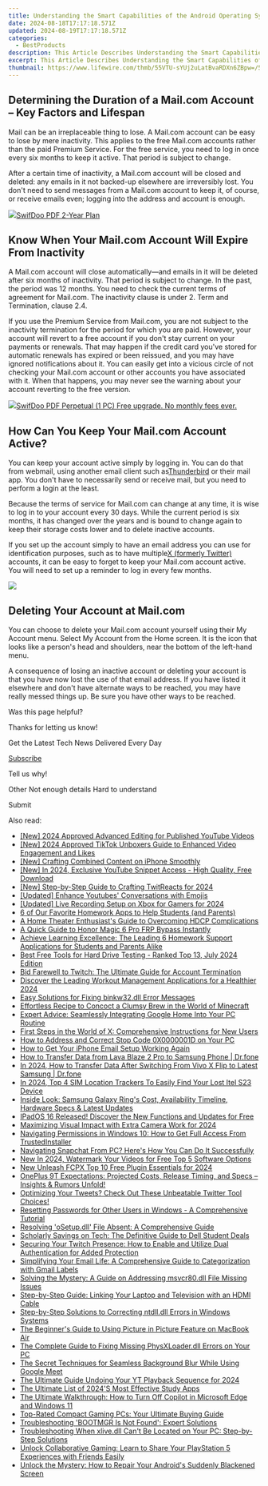 ```yaml
---
title: Understanding the Smart Capabilities of the Android Operating System
date: 2024-08-18T17:17:18.571Z
updated: 2024-08-19T17:17:18.571Z
categories:
  - BestProducts
description: This Article Describes Understanding the Smart Capabilities of the Android Operating System
excerpt: This Article Describes Understanding the Smart Capabilities of the Android Operating System
thumbnail: https://www.lifewire.com/thmb/55VTU-sYUj2uLatBvaRDXn6ZBpw=/540x405/filters:no_upscale():max_bytes(150000):strip_icc():format(webp)/androidsystemintelligence-c641ce6025844ea3b4dd82256fd2a43d.jpg
---
```


## Determining the Duration of a Mail.com Account – Key Factors and Lifespan
 Mail can be an irreplaceable thing to lose. A Mail.com account can be easy to lose by mere inactivity. This applies to the free Mail.com accounts rather than the paid Premium Service. For the free service, you need to log in once every six months to keep it active. That period is subject to change.

 After a certain time of inactivity, a Mail.com account will be closed and deleted: any emails in it not backed-up elsewhere are irreversibly lost. You don't need to send messages from a Mail.com account to keep it, of course, or receive emails even; logging into the address and account is enough.

<!-- affiliate ads begin -->
<a href="https://purchase.swifdoo.com/order/checkout.php?PRODS=40002580&QTY=1&AFFILIATE=108875&CART=1"><img src="https://secure.avangate.com/images/merchant/8b932759a5a04ddb34bf79e3f9072e4b/products/3_Product%20box%20white-1024x1024.png" border="0">SwifDoo PDF 2-Year Plan</a>
<!-- affiliate ads end -->
## Know When Your Mail.com Account Will Expire From Inactivity

 A Mail.com account will close automatically—and emails in it will be deleted after six months of inactivity. That period is subject to change. In the past, the period was 12 months. You need to check the current terms of agreement for Mail.com. The inactivity clause is under 2\. Term and Termination, clause 2.4.

 If you use the Premium Service from Mail.com, you are not subject to the inactivity termination for the period for which you are paid. However, your account will revert to a free account if you don't stay current on your payments or renewals. That may happen if the credit card you've stored for automatic renewals has expired or been reissued, and you may have ignored notifications about it. You can easily get into a vicious circle of not checking your Mail.com account or other accounts you have associated with it. When that happens, you may never see the warning about your account reverting to the free version.

<!-- affiliate ads begin -->
<a href="https://purchase.swifdoo.com/order/checkout.php?PRODS=40002162&QTY=1&AFFILIATE=108875&CART=1"><img src="https://secure.avangate.com/images/merchant/8b932759a5a04ddb34bf79e3f9072e4b/products/1_Product%20box%20white-1024x1024.png" border="0">SwifDoo PDF Perpetual (1 PC) Free upgrade. No monthly fees ever. 
</a>
<!-- affiliate ads end -->
## How Can You Keep Your Mail.com Account Active?

 You can keep your account active simply by logging in. You can do that from webmail, using another email client such as[Thunderbird](https://www.lifewire.com/mozilla-thunderbird-review-1173071) or their mail app. You don't have to necessarily send or receive mail, but you need to perform a login at the least.

 Because the terms of service for Mail.com can change at any time, it is wise to log in to your account every 30 days. While the current period is six months, it has changed over the years and is bound to change again to keep their storage costs lower and to delete inactive accounts.

 If you set up the account simply to have an email address you can use for identification purposes, such as to have multiple[X (formerly Twitter)](https://www.lifewire.com/what-exactly-is-twitter-2483331) accounts, it can be easy to forget to keep your Mail.com account active. You will need to set up a reminder to log in every few months.

<!-- affiliate ads begin -->
<a href="https://shop.mondly.com/affiliate.php?ACCOUNT=ATISTUDI&AFFILIATE=108875&PATH=https%3A%2F%2Fwww.mondly.com%3FAFFILIATE%3D108875%26RESOURCE%3D%2BEducational%2B300x600%2B"><img src="https://secure.avangate.com/images/merchant/69c418c33ec2e1a4267fa9bb77fa1428/educational-300x600.gif" border="0"></a>
<!-- affiliate ads end -->
## Deleting Your Account at Mail.com

 You can choose to delete your Mail.com account yourself using their My Account menu. Select My Account from the Home screen. It is the icon that looks like a person's head and shoulders, near the bottom of the left-hand menu.

 A consequence of losing an inactive account or deleting your account is that you have now lost the use of that email address. If you have listed it elsewhere and don't have alternate ways to be reached, you may have really messed things up. Be sure you have other ways to be reached.

Was this page helpful?

Thanks for letting us know!

 Get the Latest Tech News Delivered Every Day

[Subscribe](https://www.lifewire.com/#)

Tell us why!

 Other  Not enough details  Hard to understand

 Submit

<ins class="adsbygoogle"
     style="display:block"
     data-ad-format="autorelaxed"
     data-ad-client="ca-pub-7571918770474297"
     data-ad-slot="1223367746"></ins>



<ins class="adsbygoogle"
     style="display:block"
     data-ad-client="ca-pub-7571918770474297"
     data-ad-slot="8358498916"
     data-ad-format="auto"
     data-full-width-responsive="true"></ins>

<span class="atpl-alsoreadstyle">Also read:</span>
<div><ul>
<li><a href="https://youtube-sure.techidaily.com/024-approved-advanced-editing-for-published-youtube-videos/"><u>[New] 2024 Approved  Advanced Editing for Published YouTube Videos</u></a></li>
<li><a href="https://fox-helps.techidaily.com/new-2024-approved-tiktok-unboxers-guide-to-enhanced-video-engagement-and-likes/"><u>[New] 2024 Approved  TikTok Unboxers Guide to Enhanced Video Engagement and Likes</u></a></li>
<li><a href="https://extra-hints.techidaily.com/new-crafting-combined-content-on-iphone-smoothly/"><u>[New] Crafting Combined Content on iPhone Smoothly</u></a></li>
<li><a href="https://facebook-video-footage.techidaily.com/new-in-2024-exclusive-youtube-snippet-access-high-quality-free-download/"><u>[New] In 2024, Exclusive YouTube Snippet Access - High Quality, Free Download</u></a></li>
<li><a href="https://twitter-clips.techidaily.com/new-step-by-step-guide-to-crafting-twitreacts-for-2024/"><u>[New] Step-by-Step Guide to Crafting TwitReacts for 2024</u></a></li>
<li><a href="https://youtube-videos.techidaily.com/updated-enhance-youtubes-conversations-with-emojis/"><u>[Updated] Enhance Youtubes' Conversations with Emojis</u></a></li>
<li><a href="https://video-capture.techidaily.com/updated-live-recording-setup-on-xbox-for-gamers-for-2024/"><u>[Updated] Live Recording Setup on Xbox for Gamers for 2024</u></a></li>
<li><a href="https://techno-recovery.techidaily.com/6-of-our-favorite-homework-apps-to-help-students-and-parents/"><u>6 of Our Favorite Homework Apps to Help Students (and Parents)</u></a></li>
<li><a href="https://techno-recovery.techidaily.com/a-home-theater-enthusiasts-guide-to-overcoming-hdcp-complications/"><u>A Home Theater Enthusiast's Guide to Overcoming HDCP Complications</u></a></li>
<li><a href="https://bypass-frp.techidaily.com/a-quick-guide-to-honor-magic-6-pro-frp-bypass-instantly-by-drfone-android/"><u>A Quick Guide to Honor Magic 6 Pro FRP Bypass Instantly</u></a></li>
<li><a href="https://techno-recovery.techidaily.com/achieve-learning-excellence-the-leading-6-homework-support-applications-for-students-and-parents-alike/"><u>Achieve Learning Excellence: The Leading 6 Homework Support Applications for Students and Parents Alike</u></a></li>
<li><a href="https://techno-recovery.techidaily.com/best-free-tools-for-hard-drive-testing-ranked-top-13-july-2024-edition/"><u>Best Free Tools for Hard Drive Testing - Ranked Top 13, July 2024 Edition</u></a></li>
<li><a href="https://techno-recovery.techidaily.com/bid-farewell-to-twitch-the-ultimate-guide-for-account-termination/"><u>Bid Farewell to Twitch: The Ultimate Guide for Account Termination</u></a></li>
<li><a href="https://techno-recovery.techidaily.com/discover-the-leading-workout-management-applications-for-a-healthier-2024/"><u>Discover the Leading Workout Management Applications for a Healthier 2024</u></a></li>
<li><a href="https://techno-recovery.techidaily.com/easy-solutions-for-fixing-binkw32dll-error-messages/"><u>Easy Solutions for Fixing binkw32.dll Error Messages</u></a></li>
<li><a href="https://techno-recovery.techidaily.com/effortless-recipe-to-concoct-a-clumsy-brew-in-the-world-of-minecraft/"><u>Effortless Recipe to Concoct a Clumsy Brew in the World of Minecraft</u></a></li>
<li><a href="https://techno-recovery.techidaily.com/expert-advice-seamlessly-integrating-google-home-into-your-pc-routine/"><u>Expert Advice: Seamlessly Integrating Google Home Into Your PC Routine</u></a></li>
<li><a href="https://techno-recovery.techidaily.com/first-steps-in-the-world-of-x-comprehensive-instructions-for-new-users/"><u>First Steps in the World of X: Comprehensive Instructions for New Users</u></a></li>
<li><a href="https://techno-recovery.techidaily.com/how-to-address-and-correct-stop-code-0x0000001d-on-your-pc/"><u>How to Address and Correct Stop Code 0X0000001D on Your PC</u></a></li>
<li><a href="https://techno-recovery.techidaily.com/how-to-get-your-iphone-email-setup-working-again/"><u>How to Get Your iPhone Email Setup Working Again</u></a></li>
<li><a href="https://android-transfer.techidaily.com/how-to-transfer-data-from-lava-blaze-2-pro-to-samsung-phone-drfone-by-drfone-transfer-from-android-transfer-from-android/"><u>How to Transfer Data from Lava Blaze 2 Pro to Samsung Phone | Dr.fone</u></a></li>
<li><a href="https://android-transfer.techidaily.com/in-2024-how-to-transfer-data-after-switching-from-vivo-x-flip-to-latest-samsung-drfone-by-drfone-transfer-from-android-transfer-from-android/"><u>In 2024, How to Transfer Data After Switching From Vivo X Flip to Latest Samsung | Dr.fone</u></a></li>
<li><a href="https://unlock-android.techidaily.com/in-2024-top-4-sim-location-trackers-to-easily-find-your-lost-itel-s23-device-by-drfone-android/"><u>In 2024, Top 4 SIM Location Trackers To Easily Find Your Lost Itel S23 Device</u></a></li>
<li><a href="https://techno-recovery.techidaily.com/inside-look-samsung-galaxy-rings-cost-availability-timeline-hardware-specs-and-latest-updates/"><u>Inside Look: Samsung Galaxy Ring's Cost, Availability Timeline, Hardware Specs & Latest Updates</u></a></li>
<li><a href="https://techno-recovery.techidaily.com/ipados-16-released-discover-the-new-functions-and-updates-for-free/"><u>IPadOS 16 Released! Discover the New Functions and Updates for Free</u></a></li>
<li><a href="https://extra-guidance.techidaily.com/maximizing-visual-impact-with-extra-camera-work-for-2024/"><u>Maximizing Visual Impact with Extra Camera Work for 2024</u></a></li>
<li><a href="https://techno-recovery.techidaily.com/navigating-permissions-in-windows-10-how-to-get-full-access-from-trustedinstaller/"><u>Navigating Permissions in Windows 10: How to Get Full Access From TrustedInstaller</u></a></li>
<li><a href="https://techno-recovery.techidaily.com/navigating-snapchat-from-pc-heres-how-you-can-do-it-successfully/"><u>Navigating Snapchat From PC? Here's How You Can Do It Successfully</u></a></li>
<li><a href="https://video-content-creator.techidaily.com/new-in-2024-watermark-your-videos-for-free-top-5-software-options/"><u>New In 2024, Watermark Your Videos for Free Top 5 Software Options</u></a></li>
<li><a href="https://smart-video-editing.techidaily.com/new-unleash-fcpx-top-10-free-plugin-essentials-for-2024/"><u>New Unleash FCPX Top 10 Free Plugin Essentials for 2024</u></a></li>
<li><a href="https://techno-recovery.techidaily.com/1722882610381-oneplus-9t-expectations-projected-costs-release-timing-and-specs-insights-and-rumors-unfold/"><u>OnePlus 9T Expectations: Projected Costs, Release Timing, and Specs – Insights & Rumors Unfold!</u></a></li>
<li><a href="https://techno-recovery.techidaily.com/optimizing-your-tweets-check-out-these-unbeatable-twitter-tool-choices/"><u>Optimizing Your Tweets? Check Out These Unbeatable Twitter Tool Choices!</u></a></li>
<li><a href="https://techno-recovery.techidaily.com/resetting-passwords-for-other-users-in-windows-a-comprehensive-tutorial/"><u>Resetting Passwords for Other Users in Windows - A Comprehensive Tutorial</u></a></li>
<li><a href="https://techno-recovery.techidaily.com/resolving-osetupdll-file-absent-a-comprehensive-guide/"><u>Resolving 'oSetup.dll' File Absent: A Comprehensive Guide</u></a></li>
<li><a href="https://techno-recovery.techidaily.com/scholarly-savings-on-tech-the-definitive-guide-to-dell-student-deals/"><u>Scholarly Savings on Tech: The Definitive Guide to Dell Student Deals</u></a></li>
<li><a href="https://techno-recovery.techidaily.com/securing-your-twitch-presence-how-to-enable-and-utilize-dual-authentication-for-added-protection/"><u>Securing Your Twitch Presence: How to Enable and Utilize Dual Authentication for Added Protection</u></a></li>
<li><a href="https://techno-recovery.techidaily.com/simplifying-your-email-life-a-comprehensive-guide-to-categorization-with-gmail-labels/"><u>Simplifying Your Email Life: A Comprehensive Guide to Categorization with Gmail Labels</u></a></li>
<li><a href="https://techno-recovery.techidaily.com/solving-the-mystery-a-guide-on-addressing-msvcr80dll-file-missing-issues/"><u>Solving the Mystery: A Guide on Addressing msvcr80.dll File Missing Issues</u></a></li>
<li><a href="https://techno-recovery.techidaily.com/step-by-step-guide-linking-your-laptop-and-television-with-an-hdmi-cable/"><u>Step-by-Step Guide: Linking Your Laptop and Television with an HDMI Cable</u></a></li>
<li><a href="https://techno-recovery.techidaily.com/step-by-step-solutions-to-correcting-ntdlldll-errors-in-windows-systems/"><u>Step-by-Step Solutions to Correcting ntdll.dll Errors in Windows Systems</u></a></li>
<li><a href="https://techno-recovery.techidaily.com/the-beginners-guide-to-using-picture-in-picture-feature-on-macbook-air/"><u>The Beginner's Guide to Using Picture in Picture Feature on MacBook Air</u></a></li>
<li><a href="https://techno-recovery.techidaily.com/the-complete-guide-to-fixing-missing-physxloaderdll-errors-on-your-pc/"><u>The Complete Guide to Fixing Missing PhysXLoader.dll Errors on Your PC</u></a></li>
<li><a href="https://techno-recovery.techidaily.com/the-secret-techniques-for-seamless-background-blur-while-using-google-meet/"><u>The Secret Techniques for Seamless Background Blur While Using Google Meet</u></a></li>
<li><a href="https://facebook-video-footage.techidaily.com/the-ultimate-guide-undoing-your-yt-playback-sequence-for-2024/"><u>The Ultimate Guide  Undoing Your YT Playback Sequence for 2024</u></a></li>
<li><a href="https://techno-recovery.techidaily.com/the-ultimate-list-of-2024s-most-effective-study-apps/"><u>The Ultimate List of 2024'S Most Effective Study Apps</u></a></li>
<li><a href="https://techno-recovery.techidaily.com/the-ultimate-walkthrough-how-to-turn-off-copilot-in-microsoft-edge-and-windows-11/"><u>The Ultimate Walkthrough: How to Turn Off Copilot in Microsoft Edge and Windows 11</u></a></li>
<li><a href="https://techno-recovery.techidaily.com/top-rated-compact-gaming-pcs-your-ultimate-buying-guide/"><u>Top-Rated Compact Gaming PCs: Your Ultimate Buying Guide</u></a></li>
<li><a href="https://techno-recovery.techidaily.com/troubleshooting-bootmgr-is-not-found-expert-solutions/"><u>Troubleshooting 'BOOTMGR Is Not Found': Expert Solutions</u></a></li>
<li><a href="https://techno-recovery.techidaily.com/troubleshooting-when-xlivedll-cant-be-located-on-your-pc-step-by-step-solutions/"><u>Troubleshooting When xlive.dll Can't Be Located on Your PC: Step-by-Step Solutions</u></a></li>
<li><a href="https://techno-recovery.techidaily.com/unlock-collaborative-gaming-learn-to-share-your-playstation-5-experiences-with-friends-easily/"><u>Unlock Collaborative Gaming: Learn to Share Your PlayStation 5 Experiences with Friends Easily</u></a></li>
<li><a href="https://techno-recovery.techidaily.com/unlock-the-mystery-how-to-repair-your-androids-suddenly-blackened-screen/"><u>Unlock the Mystery: How to Repair Your Android's Suddenly Blackened Screen</u></a></li>
</ul></div>
